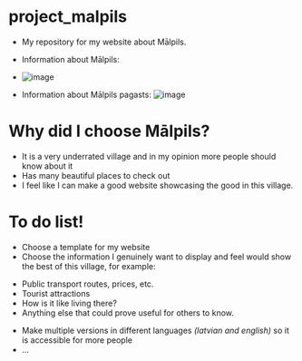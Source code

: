 # project_malpils
- My repository for my website about Mālpils.
- Information about Mālpils:
- ![image](https://github.com/user-attachments/assets/9db560ac-e376-482f-b0c1-acbee9470667)


- Information about Mālpils pagasts:
![image](https://github.com/user-attachments/assets/df1f73c2-57b8-4ead-8654-8e4873b12b1e)



# Why did I choose Mālpils?
- It is a very underrated village and in my opinion more people should know about it
- Has many beautiful places to check out
- I feel like I can make a good website showcasing the good in this village.

# To do list!
- Choose a template for my website
- Choose the information I genuinely want to display and feel would show the best of this village, for example:
 + Public transport routes, prices, etc.
 + Tourist attractions
 + How is it like living there?
 + Anything else that could prove useful for others to know.
- Make multiple versions in different languages _(latvian and english)_ so it is accessible for more people
- ...
